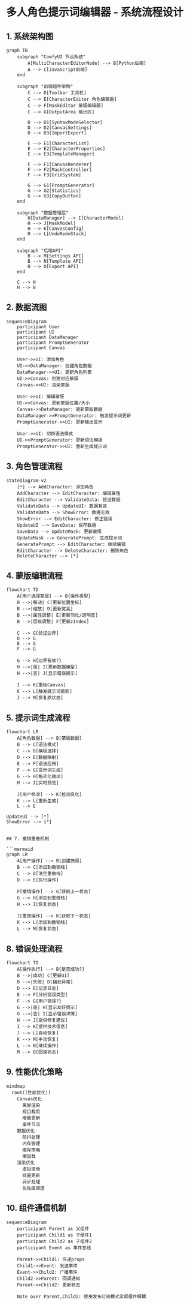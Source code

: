 # 多人角色提示词编辑器 - 系统流程设计

## 1. 系统架构图

```mermaid
graph TB
    subgraph "ComfyUI 节点系统"
        A[MultiCharacterEditorNode] --> B[Python后端]
        A --> C[JavaScript前端]
    end
    
    subgraph "前端组件架构"
        C --> D[Toolbar 工具栏]
        C --> E[CharacterEditor 角色编辑器]
        C --> F[MaskEditor 蒙版编辑器]
        C --> G[OutputArea 输出区]
        
        D --> D1[SyntaxModeSelector]
        D --> D2[CanvasSettings]
        D --> D3[ImportExport]
        
        E --> E1[CharacterList]
        E --> E2[CharacterProperties]
        E --> E3[TemplateManager]
        
        F --> F1[CanvasRenderer]
        F --> F2[MaskController]
        F --> F3[GridSystem]
        
        G --> G1[PromptGenerator]
        G --> G2[Statistics]
        G --> G3[CopyButton]
    end
    
    subgraph "数据管理层"
        H[DataManager] --> I[CharacterModel]
        H --> J[MaskModel]
        H --> K[CanvasConfig]
        H --> L[UndoRedoStack]
    end
    
    subgraph "后端API"
        B --> M[Settings API]
        B --> N[Template API]
        B --> O[Export API]
    end
    
    C --> H
    H --> B
```

## 2. 数据流图

```mermaid
sequenceDiagram
    participant User
    participant UI
    participant DataManager
    participant PromptGenerator
    participant Canvas
    
    User->>UI: 添加角色
    UI->>DataManager: 创建角色数据
    DataManager->>UI: 更新角色列表
    UI->>Canvas: 创建对应蒙版
    Canvas->>UI: 渲染蒙版
    
    User->>UI: 编辑蒙版
    UI->>Canvas: 更新蒙版位置/大小
    Canvas->>DataManager: 更新蒙版数据
    DataManager->>PromptGenerator: 触发提示词更新
    PromptGenerator->>UI: 更新输出显示
    
    User->>UI: 切换语法模式
    UI->>PromptGenerator: 更新语法模板
    PromptGenerator->>UI: 重新生成提示词
```

## 3. 角色管理流程

```mermaid
stateDiagram-v2
    [*] --> AddCharacter: 添加角色
    AddCharacter --> EditCharacter: 编辑属性
    EditCharacter --> ValidateData: 验证数据
    ValidateData --> UpdateUI: 数据有效
    ValidateData --> ShowError: 数据无效
    ShowError --> EditCharacter: 修正错误
    UpdateUI --> SaveData: 保存数据
    SaveData --> UpdateMask: 更新蒙版
    UpdateMask --> GeneratePrompt: 生成提示词
    GeneratePrompt --> EditCharacter: 继续编辑
    EditCharacter --> DeleteCharacter: 删除角色
    DeleteCharacter --> [*]
```

## 4. 蒙版编辑流程

```mermaid
flowchart TD
    A[用户选择蒙版] --> B{操作类型}
    B -->|移动| C[更新位置坐标]
    B -->|缩放| D[更新宽高]
    B -->|属性调整| E[更新羽化/透明度]
    B -->|层级调整| F[更新zIndex]
    
    C --> G[验证边界]
    D --> G
    E --> G
    F --> G
    
    G --> H{边界有效?}
    H -->|是| I[更新数据模型]
    H -->|否| J[显示错误提示]
    
    I --> K[重绘Canvas]
    K --> L[触发提示词更新]
    J --> M[恢复原状态]
```

## 5. 提示词生成流程

```mermaid
flowchart LR
    A[角色数据] --> B[蒙版数据]
    B --> C[语法模式]
    C --> D[模板选择]
    D --> E[数据映射]
    E --> F[语法应用]
    F --> G[提示词生成]
    G --> H[格式化输出]
    H --> I[实时预览]
    
    J[用户修改] --> K[检测变化]
    K --> L[重新生成]
    L --> E
```

    UpdateUI --> [*]
    ShowError --> [*]
```

## 7. 撤销重做机制

```mermaid
graph LR
    A[用户操作] --> B[创建快照]
    B --> C[添加到撤销栈]
    C --> D[清空重做栈]
    D --> E[执行操作]
    
    F[撤销操作] --> G[获取上一状态]
    G --> H[添加到重做栈]
    H --> I[恢复状态]
    
    J[重做操作] --> K[获取下一状态]
    K --> L[添加到撤销栈]
    L --> M[恢复状态]
```

## 8. 错误处理流程

```mermaid
flowchart TD
    A[操作执行] --> B{是否成功?}
    B -->|成功| C[更新UI]
    B -->|失败| D[捕获异常]
    D --> E[记录日志]
    E --> F[分析错误类型]
    F --> G{用户错误?}
    G -->|是| H[显示友好提示]
    G -->|否| I[显示错误详情]
    H --> J[提供修复建议]
    I --> K[提供技术信息]
    J --> L[自动恢复]
    K --> M[手动恢复]
    L --> N[继续操作]
    M --> O[回滚状态]
```

## 9. 性能优化策略

```mermaid
mindmap
  root((性能优化))
    Canvas优化
      离屏渲染
      视口裁剪
      增量更新
      事件节流
    数据优化
      防抖处理
      内存管理
      缓存策略
      懒加载
    渲染优化
      虚拟滚动
      批量更新
      异步处理
      优先级调度
```

## 10. 组件通信机制

```mermaid
sequenceDiagram
    participant Parent as 父组件
    participant Child1 as 子组件1
    participant Child2 as 子组件2
    participant Event as 事件总线
    
    Parent->>Child1: 传递props
    Child1->>Event: 发送事件
    Event->>Child2: 广播事件
    Child2->>Parent: 回调通知
    Parent->>Child2: 更新状态
    
    Note over Parent,Child2: 使用发布订阅模式实现组件解耦